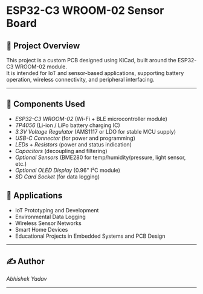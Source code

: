 # ESP32-C3 WROOM-02 Sensor Board

## 📌 Project Overview
This project is a custom PCB designed using KiCad, built around the ESP32-C3 WROOM-02 module.  
It is intended for IoT and sensor-based applications, supporting battery operation, wireless connectivity, and peripheral interfacing.

---

## 🔧 Components Used
- *ESP32-C3 WROOM-02* (Wi-Fi + BLE microcontroller module)  
- *TP4056* (Li-ion / LiPo battery charging IC)  
- *3.3V Voltage Regulator* (AMS1117 or LDO for stable MCU supply)  
- *USB-C Connector* (for power and programming)  
- *LEDs + Resistors* (power and status indication)  
- *Capacitors* (decoupling and filtering)  
- *Optional Sensors* (BME280 for temp/humidity/pressure, light sensor, etc.)  
- *Optional OLED Display* (0.96" I²C module)  
- *SD Card Socket* (for data logging)  



## 🚀 Applications
- IoT Prototyping and Development  
- Environmental Data Logging  
- Wireless Sensor Networks  
- Smart Home Devices  
- Educational Projects in Embedded Systems and PCB Design  

---

## ✍ Author
*Abhishek Yadav*  

---
